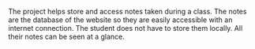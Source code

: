 The project helps store and access notes taken during a class. The notes are the database of the website so they are easily accessible with an internet connection. The student does not have to store them locally.
All their notes can be seen at a glance.
